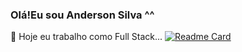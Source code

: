 ### Olá!Eu sou Anderson Silva ^^
 🔭 Hoje eu trabalho como Full Stack...
[![Readme Card](https://github-readme-stats.vercel.app/api/pin/?username=AnderSpidy&repo=github-readme-stats)](https://github.com/anuraghazra/github-readme-stats)
